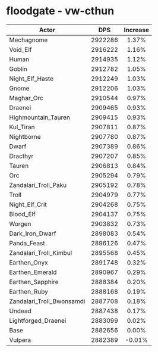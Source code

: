# floodgate - vw-cthun
| Actor | DPS | Increase |
|---|:---:|:---:|
|Mechagnome|2922286|1.37%|
|Void_Elf|2916222|1.16%|
|Human|2914935|1.12%|
|Goblin|2912782|1.05%|
|Night_Elf_Haste|2912249|1.03%|
|Gnome|2912206|1.03%|
|Maghar_Orc|2910544|0.97%|
|Draenei|2909465|0.93%|
|Highmountain_Tauren|2909415|0.93%|
|Kul_Tiran|2907811|0.87%|
|Nightborne|2907780|0.87%|
|Dwarf|2907389|0.86%|
|Dracthyr|2907207|0.85%|
|Tauren|2906813|0.84%|
|Orc|2905294|0.79%|
|Zandalari_Troll_Paku|2905192|0.78%|
|Troll|2904979|0.77%|
|Night_Elf_Crit|2904268|0.75%|
|Blood_Elf|2904137|0.75%|
|Worgen|2903832|0.73%|
|Dark_Iron_Dwarf|2898083|0.54%|
|Panda_Feast|2896126|0.47%|
|Zandalari_Troll_Kimbul|2895568|0.45%|
|Earthen_Onyx|2891748|0.32%|
|Earthen_Emerald|2890967|0.29%|
|Earthen_Sapphire|2888384|0.20%|
|Earthen_Ruby|2888168|0.19%|
|Zandalari_Troll_Bwonsamdi|2887708|0.18%|
|Undead|2887438|0.17%|
|Lightforged_Draenei|2883099|0.02%|
|Base|2882656|0.00%|
|Vulpera|2882389|-0.01%|
